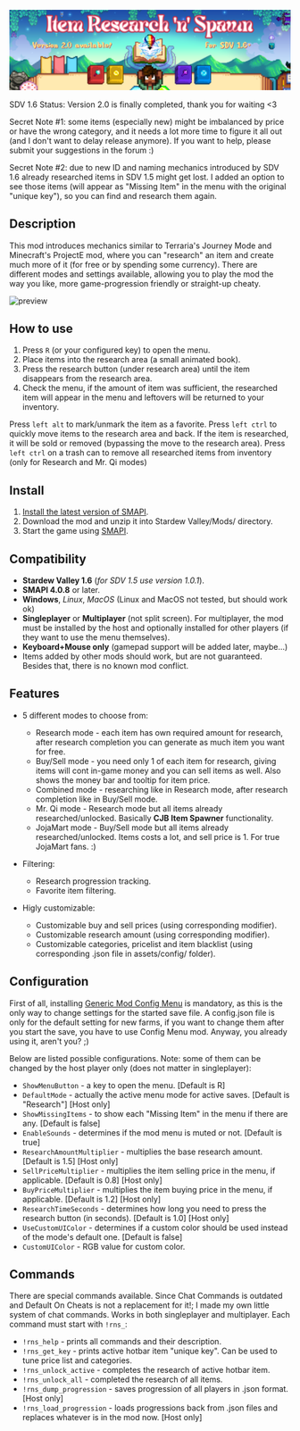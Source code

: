 ![](title.png)

SDV 1.6 Status: Version 2.0 is finally completed, thank you for waiting <3

Secret Note #1: some items (especially new) might be imbalanced by price or have the wrong category, and it needs a lot more time to figure it all out (and I don't want to delay release anymore). If you want to help, please submit your suggestions in the forum :)

Secret Note #2: due to new ID and naming mechanics introduced by SDV 1.6 already researched items in SDV 1.5 might get lost. I added an option to see those items (will appear as "Missing Item" in the menu with the original "unique key"), so you can find and research them again.

## Description

This mod introduces mechanics similar to Terraria's Journey Mode and Minecraft's ProjectE mod, where you can "research" an item and create much more of it (for free or by spending some currency). There are different modes and settings available, allowing you to play the mod the way you like, more game-progression friendly or straight-up cheaty.

![preview](preview.gif)

## How to use

1. Press `R` (or your configured key) to open the menu.
2. Place items into the research area (a small animated book).
3. Press the research button (under research area) until the item disappears from the research area.
4. Check the menu, if the amount of item was sufficient, the researched item will appear in the menu and leftovers will be returned to your inventory.

Press `left alt` to mark/unmark the item as a favorite.
Press `left ctrl` to quickly move items to the research area and back. If the item is researched, it will be sold or removed (bypassing the move to the research area).
Press `left ctrl` on a trash can to remove all researched items from inventory (only for Research and Mr. Qi modes)

## Install

1. [Install the latest version of SMAPI](https://smapi.io/).
2. Download the mod and unzip it into Stardew Valley/Mods/ directory.
3. Start the game using [SMAPI](https://stardewvalleywiki.com/Modding:Installing_SMAPI_on_Windows#Configure_your_game_client).

## Сompatibility
- **Stardew Valley 1.6** (*for SDV 1.5 use version 1.0.1*).
- **SMAPI 4.0.8** or later.
- **Windows**, *Linux*, *MacOS* (Linux and MacOS not tested, but should work ok)
- **Singleplayer** or **Multiplayer** (not split screen). For multiplayer, the mod must be installed by the host and optionally installed for other players (if they want to use the menu themselves).
- **Keyboard+Mouse only** (gamepad support will be added later, maybe...)
- Items added by other mods should work, but are not guaranteed. Besides that, there is no known mod conflict.

## Features

- 5 different modes to choose from:
	- Research mode - each item has own required amount for research, after research completion you can generate as much item you want for free.
	- Buy/Sell mode - you need only 1 of each item for research, giving items will cont in-game money and you can sell items as well. Also shows the money bar and tooltip for item price.
	- Combined mode - researching like in Research mode, after research completion like in Buy/Sell mode.
	- Mr. Qi mode - Research mode but all items already researched/unlocked. Basically **CJB Item Spawner** functionality.
	- JojaMart mode - Buy/Sell mode but all items already researched/unlocked. Items costs a lot, and sell price is 1. For true JojaMart fans. :)

- Filtering:
    - Research progression tracking.
    - Favorite item filtering.

- Higly customizable:
    - Customizable buy and sell prices (using corresponding modifier).
    - Customizable research amount (using corresponding modifier).
    - Customizable categories, pricelist and item blacklist (using corresponding .json file in assets/config/ folder).

## Configuration

First of all, installing [Generic Mod Config Menu](https://www.nexusmods.com/stardewvalley/mods/5098) is mandatory, as this is the only way to change settings for the started save file. A config.json file is only for the default setting for new farms, if you want to change them after you start the save, you have to use Config Menu mod. Anyway, you already using it, aren't you? ;)

Below are listed possible configurations. Note: some of them can be changed by the host player only (does not matter in singleplayer):
- `ShowMenuButton` - a key to open the menu. [Default is R]
- `DefaultMode` - actually the active menu mode for active saves. [Default is "Research"] [Host only]
- `ShowMissingItems` - to show each "Missing Item" in the menu if there are any. [Default is false]
- `EnableSounds` - determines if the mod menu is muted or not. [Default is true]
- `ResearchAmountMultiplier` - multiplies the base research amount. [Default is 1.5] [Host only]
- `SellPriceMultiplier` - multiplies the item selling price in the menu, if applicable. [Default is 0.8] [Host only]
- `BuyPriceMultiplier` - multiplies the item buying price in the menu, if applicable. [Default is 1.2] [Host only]
- `ResearchTimeSeconds` - determines how long you need to press the research button (in seconds). [Default is 1.0] [Host only]
- `UseCustomUIColor` - determines if a custom color should be used instead of the mode's default one. [Default is false]
- `CustomUIColor` - RGB value for custom color.

## Commands

There are special commands available. Since Chat Commands is outdated and Default On Cheats is not a replacement for it!; I made my own little system of chat commands. Works in both singleplayer and multiplayer. Each command must start with `!rns_`:
- `!rns_help` - prints all commands and their description.
- `!rns_get_key` - prints active hotbar item "unique key". Can be used to tune price list and categories.
- `!rns_unlock_active` - completes the research of active hotbar item.
- `!rns_unlock_all` - completed the research of all items.
- `!rns_dump_progression` - saves progression of all players in .json format. [Host only]
- `!rns_load_progression` - loads progressions back from .json files and replaces whatever is in the mod now. [Host only]

